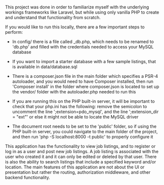 This project was done in order to familiarize myself with the underlying workings frameworks like Laravel, but while using only vanilla PHP to create and understand that functionality from scratch.

If you would like to run this locally, there are a few important steps to perform:

- In config/ there is a file called _db.php, which needs to be renamed to 'db.php' and filled with the credentials needed to access your MySQL database

- If you want to import a starter database with a few sample listings, that is available in data/database.sql

- There is a composer.json file in the main folder which specifies a PSR-4 autoloader, and you would need to have Composer installed, then run 'Composer install' in the folder where composer.json is located to set up the vendor/ folder with the autoloader.php needed to run this

- If you are running this on the PHP built-in server, it will be important to check that your php.ini has the following: remove the semicolon to uncomment the line ';extension=pdo_mysql', and the line ';extension_dir = "ext"' or else it might not be able to locate the MySQL driver

- The document root needs to be set to the 'public' folder, so if using the PHP built-in server, you could navigate to the main folder of the project, and then run 'php -S localhost:8000 -t public' to properly configure it

This application has the functionality to view job listings, and to register or log in as a user and post new job listings.  A job listing is associated with the user who created it and it can only be edited or deleted by that user.  There is also the ability to search listings that include a specified keyword and/or location.  The main features of this application are not about the UI or presentation but rather the routing, authorization middleware, and other backend functionality.
